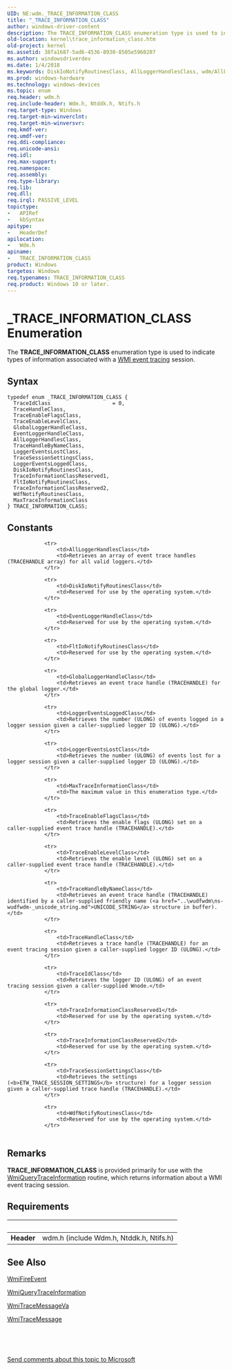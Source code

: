 ```yaml
---
UID: NE:wdm._TRACE_INFORMATION_CLASS
title: "_TRACE_INFORMATION_CLASS"
author: windows-driver-content
description: The TRACE_INFORMATION_CLASS enumeration type is used to indicate types of information associated with a WMI event tracing session.
old-location: kernel\trace_information_class.htm
old-project: kernel
ms.assetid: 38fa1687-5ad6-4536-8930-8505e5960207
ms.author: windowsdriverdev
ms.date: 1/4/2018
ms.keywords: DiskIoNotifyRoutinesClass, AllLoggerHandlesClass, wdm/AllLoggerHandlesClass, TRACE_INFORMATION_CLASS enumeration [Kernel-Mode Driver Architecture], TraceIdClass, wdm/TraceInformationClassReserved2, wdm/LoggerEventsLostClass, wdm/TraceHandleClass, TraceEnableFlagsClass, wdm/MaxTraceInformationClass, _TRACE_INFORMATION_CLASS, wdm/EventLoggerHandleClass, LoggerEventsLostClass, wdm/TraceInformationClassReserved1, wdm/DiskIoNotifyRoutinesClass, TraceHandleByNameClass, EventLoggerHandleClass, GlobalLoggerHandleClass, sysenum_a5da840d-6bda-44cb-81b3-905ece3356cd.xml, wdm/TRACE_INFORMATION_CLASS, wdm/WdfNotifyRoutinesClass, kernel.trace_information_class, wdm/GlobalLoggerHandleClass, TraceSessionSettingsClass, TraceHandleClass, wdm/TraceHandleByNameClass, wdm/TraceSessionSettingsClass, TraceInformationClassReserved1, WdfNotifyRoutinesClass, MaxTraceInformationClass, wdm/TraceIdClass, wdm/FltIoNotifyRoutinesClass, wdm/TraceEnableFlagsClass, wdm/TraceEnableLevelClass, FltIoNotifyRoutinesClass, wdm/LoggerEventsLoggedClass, TraceInformationClassReserved2, LoggerEventsLoggedClass, TraceEnableLevelClass, TRACE_INFORMATION_CLASS
ms.prod: windows-hardware
ms.technology: windows-devices
ms.topic: enum
req.header: wdm.h
req.include-header: Wdm.h, Ntddk.h, Ntifs.h
req.target-type: Windows
req.target-min-winverclnt: 
req.target-min-winversvr: 
req.kmdf-ver: 
req.umdf-ver: 
req.ddi-compliance: 
req.unicode-ansi: 
req.idl: 
req.max-support: 
req.namespace: 
req.assembly: 
req.type-library: 
req.lib: 
req.dll: 
req.irql: PASSIVE_LEVEL
topictype:
-	APIRef
-	kbSyntax
apitype:
-	HeaderDef
apilocation:
-	Wdm.h
apiname:
-	TRACE_INFORMATION_CLASS
product: Windows
targetos: Windows
req.typenames: TRACE_INFORMATION_CLASS
req.product: Windows 10 or later.
---
```


# _TRACE_INFORMATION_CLASS Enumeration
The <b>TRACE_INFORMATION_CLASS</b> enumeration type is used to indicate types of information associated with a <a href="https://msdn.microsoft.com/library/windows/hardware/ff566350">WMI event tracing</a> session.

## Syntax
````
typedef enum _TRACE_INFORMATION_CLASS { 
  TraceIdClass                    = 0,
  TraceHandleClass,
  TraceEnableFlagsClass,
  TraceEnableLevelClass,
  GlobalLoggerHandleClass,
  EventLoggerHandleClass,
  AllLoggerHandlesClass,
  TraceHandleByNameClass,
  LoggerEventsLostClass,
  TraceSessionSettingsClass,
  LoggerEventsLoggedClass,
  DiskIoNotifyRoutinesClass,
  TraceInformationClassReserved1,
  FltIoNotifyRoutinesClass,
  TraceInformationClassReserved2,
  WdfNotifyRoutinesClass,
  MaxTraceInformationClass
} TRACE_INFORMATION_CLASS;
````

## Constants

<table>
            
                <tr>
                    <td>AllLoggerHandlesClass</td>
                    <td>Retrieves an array of event trace handles (TRACEHANDLE array) for all valid loggers.</td>
                </tr>
            
                <tr>
                    <td>DiskIoNotifyRoutinesClass</td>
                    <td>Reserved for use by the operating system.</td>
                </tr>
            
                <tr>
                    <td>EventLoggerHandleClass</td>
                    <td>Reserved for use by the operating system.</td>
                </tr>
            
                <tr>
                    <td>FltIoNotifyRoutinesClass</td>
                    <td>Reserved for use by the operating system.</td>
                </tr>
            
                <tr>
                    <td>GlobalLoggerHandleClass</td>
                    <td>Retrieves an event trace handle (TRACEHANDLE) for the global logger.</td>
                </tr>
            
                <tr>
                    <td>LoggerEventsLoggedClass</td>
                    <td>Retrieves the number (ULONG) of events logged in a logger session given a caller-supplied logger ID (ULONG).</td>
                </tr>
            
                <tr>
                    <td>LoggerEventsLostClass</td>
                    <td>Retrieves the number (ULONG) of events lost for a logger session given a caller-supplied logger ID (ULONG).</td>
                </tr>
            
                <tr>
                    <td>MaxTraceInformationClass</td>
                    <td>The maximum value in this enumeration type.</td>
                </tr>
            
                <tr>
                    <td>TraceEnableFlagsClass</td>
                    <td>Retrieves the enable flags (ULONG) set on a caller-supplied event trace handle (TRACEHANDLE).</td>
                </tr>
            
                <tr>
                    <td>TraceEnableLevelClass</td>
                    <td>Retrieves the enable level (ULONG) set on a caller-supplied event trace handle (TRACEHANDLE).</td>
                </tr>
            
                <tr>
                    <td>TraceHandleByNameClass</td>
                    <td>Retrieves an event trace handle (TRACEHANDLE) identified by a caller-supplied friendly name (<a href="..\wudfwdm\ns-wudfwdm-_unicode_string.md">UNICODE_STRING</a> structure in buffer).</td>
                </tr>
            
                <tr>
                    <td>TraceHandleClass</td>
                    <td>Retrieves a trace handle (TRACEHANDLE) for an event tracing session given a caller-supplied logger ID (ULONG).</td>
                </tr>
            
                <tr>
                    <td>TraceIdClass</td>
                    <td>Retrieves the logger ID (ULONG) of an event tracing session given a caller-supplied Wnode.</td>
                </tr>
            
                <tr>
                    <td>TraceInformationClassReserved1</td>
                    <td>Reserved for use by the operating system.</td>
                </tr>
            
                <tr>
                    <td>TraceInformationClassReserved2</td>
                    <td>Reserved for use by the operating system.</td>
                </tr>
            
                <tr>
                    <td>TraceSessionSettingsClass</td>
                    <td>Retrieves the settings (<b>ETW_TRACE_SESSION_SETTINGS</b> structure) for a logger session given a caller-supplied trace handle (TRACEHANDLE).</td>
                </tr>
            
                <tr>
                    <td>WdfNotifyRoutinesClass</td>
                    <td>Reserved for use by the operating system.</td>
                </tr>
</table>

## Remarks

<b>TRACE_INFORMATION_CLASS</b> is provided primarily for use with the <a href="..\wdm\nf-wdm-wmiquerytraceinformation.md">WmiQueryTraceInformation</a> routine, which returns information about a WMI event tracing session.

## Requirements
| &nbsp; | &nbsp; |
| ---- |:---- |
| **Header** | wdm.h (include Wdm.h, Ntddk.h, Ntifs.h) |

## See Also

<a href="..\wmilib\nf-wmilib-wmifireevent.md">WmiFireEvent</a>



<a href="..\wdm\nf-wdm-wmiquerytraceinformation.md">WmiQueryTraceInformation</a>



<a href="..\wdm\nf-wdm-wmitracemessageva.md">WmiTraceMessageVa</a>



<a href="..\wdm\nf-wdm-wmitracemessage.md">WmiTraceMessage</a>



 

 

<a href="mailto:wsddocfb@microsoft.com?subject=Documentation%20feedback [kernel\kernel]:%20TRACE_INFORMATION_CLASS enumeration%20 RELEASE:%20(1/4/2018)&amp;body=%0A%0APRIVACY STATEMENT%0A%0AWe use your feedback to improve the documentation. We don't use your email address for any other purpose, and we'll remove your email address from our system after the issue that you're reporting is fixed. While we're working to fix this issue, we might send you an email message to ask for more info. Later, we might also send you an email message to let you know that we've addressed your feedback.%0A%0AFor more info about Microsoft's privacy policy, see http://privacy.microsoft.com/en-us/default.aspx." title="Send comments about this topic to Microsoft">Send comments about this topic to Microsoft</a>